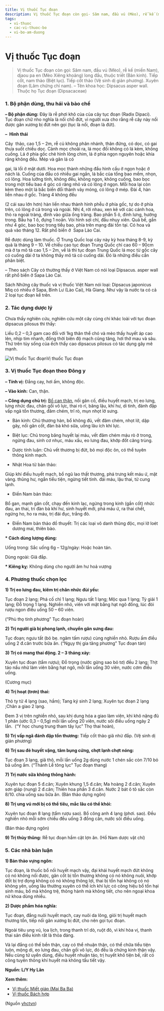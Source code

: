 ```yaml
---
title: Vị thuốc Tục đoạn
description: Vị thuốc Tục đoạn còn gọi- Sâm nam, đầu vú (Mèo), rễ kế (miền Nam), djaou pa en (Mèo Xiêng khoảng) long đầu, thuộc triết (Bản kinh). Tiếp cốt, nam thảo (Biệt lục). Tiếp cốt thảo (Vệ sinh dị giản phương). Xuyên đoạn (Lâm chứng chỉ nam). – Tên khoa học- Dipsacus asper wall. Thuộc họ Tục đoạn (Dipsacaceae)
tags:
  - vi-thuoc
  - cac-vi-thuoc-bo
  - vi-bo-am-duong
---
```


# Vị thuốc Tục đoạn 

> Vị thuốc Tục đoạn còn gọi: Sâm nam, đầu vú (Mèo), rễ kế (miền Nam), djaou pa en (Mèo Xiêng khoảng) long đầu, thuộc triết (Bản kinh). Tiếp cốt, nam thảo (Biệt lục). Tiếp cốt thảo (Vệ sinh dị giản phương). Xuyên đoạn (Lâm chứng chỉ nam). – Tên khoa học: Dipsacus asper wall. Thuộc họ Tục đoạn (Dipsacaceae)

### 1. Bộ phận dùng, thu hái và bào chế

**– Bộ phận dùng:** Đây là rễ phơi khô của của cây tục đoạn (Radix Dipaci). Tục đoạn chữ nho nghĩa là nối chỗ đứt, vì người xưa cho rằng rễ cây này nối được gân xương bị đứt nên gọi (tục là nối, đoạn là đứt).

**–  Hình thái**

Cây  thảo, cao 1,5 – 2m, rễ củ không phân nhánh, thân đứng, có dọc, có gai thưa suốt chiều dọc. Cành mọc choãi ra, lá mọc đối không có lá kèm, không cuống. Lá ở phía gốc chẻ hình lông chim, lá ở phía ngọn nguyên hoặc khía răng không đều. Mép và gân lá có

gai, lá lồi ở mặt dưới. Hoa mọc thành những đầu hình cầu ở ngọn hoặc ở nách lá. Cuống của đầu có nhiều gai ngắn, lá bắc của tổng bao mềm, nhọn, có lông. Hoa lưỡng tính, không đều, không ngọn, không cuống, bao bọc trong một tiểu bao 4 góc có răng nhỏ và có lông ở ngọn. Mỗi hoa lại còn kèm theo một lá bắc biến đổi thành vảy móng, có lông ở mép. Đài 4, hàn liền nhau ở gốc. Tràng 4 không đều

(2 cái sau lớn hơn) hàn liền nhau thành hình phễu ở phía gốc, tự do ở phía trên, có lông ở cả trong và ngoài. Nhị 4, rời nhau, xen kẽ với các cánh hoa, thò ra ngoài tràng, đính vào giữa ống tràng. Bao phấn 5 ô, đính lưng, hướng trong. Bầu hạ 1 ô, đựng 1 noãn. Vòi hình sợi chỉ, đầu nhụy xiên. Quả bế, gần như 4 góc, bao bọc trong tiểu bao, phía trên mạng đài tồn tại. Có hoa và quả vào tháng 12. Rất phổ biến ở  Sapa Lào Cai.

Rễ được dùng làm thuốc. Ở Trung Quốc loại cây này kỳ hoa tháng 8-9, kỳ quả là tháng 9 – 10. Về chiều cao tục đoạn Trung Quốc chỉ cao 60 – 90cm mà ở ta mô tả cao 1,5 – 2m, về lá thì tục đoạn Trung Quốc lá mọc từ gốc cây có cuống dài ở ta không thấy mô tả có cuống dài. Đó là những điều cần phân biệt.

– Theo sách Cây cỏ thường thấy ở Việt Nam có nói loại Dipsacus. asper wall rất phổ biến ở Sapa Lào Cai.

Sách Những cây thuốc và vị thuốc Việt Nam nói loại: Dipsacus japonicus Miq có nhiều ở Sapa, Bình Lư (Lào Cai), Hà Giang. Như vậy là nước ta có cả 2 loại tục đoạn kể trên.

### 2. Tác dụng dược lý

Chưa thấy nghiên cứu, nghiên cứu một cây cùng chi khác loài với tục đoạn dipsacus pilosus thì thấy:

Liều 0,2 – 0,3 gam cao đối với 1kg thân thể chó và mèo thấy huyết áp cao lên, nhịp tim nhanh, đồng thời biên độ mạch cũng tăng, hơi thở mau và sâu. Thứ trên tủy sống của ếch thấy cao dipsacus pilosus có tác dụng gây mê mạnh.

![Vị thuốc Tục đoạn](/imgs/yhctvn/Vi-thuoc-Tuc-doan.jpg)Vị thuốc Tục đoạn

### 3. Vị thuốc Tục đoạn theo Đông y

**– Tính vị:** Đắng cay, hơi ấm, không độc.

**– Vào kinh:** Can, thận.

**– Công dụng chủ trị:** [Bổ can thận](/yhctvn/dai-cuong-thuoc-bo-dong-y), nối gân cố, điều huyết mạch, trị eo lưng, lưng nhức đau, chân gối vô lực, thai rò rỉ, băng lậu, khí hư, di tinh, đánh đập vấp ngã tổn thương, đâm chém, trĩ rò, mụn nhọt lở sưng.

+ Bản kinh: Chủ thương hàn, bổ không đủ, vết đâm chém, nhọt lở, dập gãy, nối gân cốt, đàn bà khó sữa, uống lâu ích khí lực.

+ Biệt lục: Chủ trong băng huyết lại máu, vết đâm chém máu rò ở trong, ngừng đau, sinh cơ nhục, máu xấu, eo lưng đau, khớp đốt căng trùng.

+ Dược tính luận: Chủ vết thương bị đứt, bỏ mọi độc ôn, có thể tuyên thông kinh mạch.

+ Nhật Hoa tử bản thảo:

Giúp khí điều huyết mạch, bổ ngũ lao thất thương, phá trưng kết máu ứ, mặt vàng. thũng hư, ngắn tiểu tiện, ngừng tiết tinh. đái máu, lậu thai, tử cung lạnh.

+ Điền Nam bản thảo:

Bổ gan, mạnh gân cốt, chạy đến kinh lạc, ngừng trong kinh (gần cốt) nhức đau, an thai, tri đàn bà khí hư, sinh huyết mới, phá máu ứ, ra thai chết, ngừng ho, ho ra máu, trị đái đục, trắng đỏ.

+ Điền Nam bản thảo đồ thuyết: Trị các loại vô danh thũng độc, mọi lở loét dương mai, thiên bào.

**\* Cách dùng lượng dùng:**

Uống trong: Sắc uống 6g – 12g/ngày: Hoặc hoàn tán.

Dùng ngoài: Giã đắp.

**\* Kiêng kỵ:** Không dùng cho người âm hư hoả vượng

### 4. Phương thuốc chọn lọc

**1) Trị eo lưng đau, kiêm trị chân nhức đùi yếu:**

Tục đoạn 2 lạng; Phá cố chỉ 1 lạng; Ngưu tất 1 lạng; Mộc qua 1 lạng; Tỳ giải 1 lạng; Đỗ trọng 1 lạng. Nghiền nhỏ, viên với mặt bằng hạt ngô đồng, lúc đói rượu ngon điều uống 50 – 60 viên.

(“Phù thọ tinh phương” Tục đoạn hoàn)

**2) Trị người già bị phong lạnh, chuyển gân sưng đau:**

Tục đoạn; ngưu tất (bỏ bẹ. ngâm tấm rượu) cùng nghiền nhỏ. Rượu ấm điều uống 2 đ.cân trước bữa ăn. (“Ngụy thị gia tăng phương” Tục đoạn tán)

**3) Trị có mang thai động. 2 – 3 tháng xảy:**

Xuyên tục đoạn (tẩm rượu); Đỗ trọng (nước gừng sao bỏ tơ) đều 2 lạng; Thịt táo nấu nhừ làm viên bằng hạt ngô, mỗi lần uống 30 viên, nước cơm điều uống.

(Cương mục)

**4) Trị hoạt (trơn) thai:**

Thỏ ty tử 4 lạng (sao, hầm); Tang ký sinh 2 lạng; Xuyên tục đoạn 2 lạng ;Chân a giao 2 lạng.

Đem 3 vị trên nghiền nhỏ, sau khi dung hóa a giao làm viên, khi khô nặng đủ 1 phân (ước 0,3 – 0,5g) mỗi lần uống 20 viên, nước sôi điều uống ngày 2 lần.  (“Y học chung trung tham tây lục” Thọ thai hoàn),

**5) Trị vấp ngã đánh đập tổn thương:** Tiếp cốt thảo giã nhừ đắp. (Vệ sinh dị gián phương)

**6) Trị sau đẻ huyết vậng, tâm bụng cứng, chợt lạnh chợt nóng:**

Tục đoạn 3 lạng, giã thô, mỗi lần uống 2g dùng nước 1 chén sắc còn 7/10 bỏ bã uống ấm. (“Thánh Lễ tông lục” Tục đoạn thang)

**7) Trị nước sữa không thông hành:**

Xuyên tục đoạn 5 đ.cân; Xuyên khung 1,5 đ.cân; Ma hoàng 2 đ.cân; Xuyên sơn giáp (nung) 2 đ.cân; Thiên hoa phấn 3 đ.cân. Nước 2 bát ô tô sắc còn 8/10. chia uống sau bữa ăn. (Bản thảo dựng ngôn)

**8) Trị ung vú mới bị có thể tiêu, mắc lâu có thể khỏi:**

Xuyên tục đoạn 8 lạng (tẩm rượu sao). Bồ công anh 4 lạng (phơi. sao). Đều nghiền nhỏ mỗi sớm chiều đều uống 3 đồng cân, nước sôi điều uống.

(Bản thảo đựng ngôn)

**9) Trị thủy thũng:** Rễ tục đoạn hầm cật lợn ăn. (Hồ Nam dược vật chí)

### 5. Các nhà bàn luận

**1) Bản thảo vựng ngôn:**

Tục đoạn, là thuốc bổ nối huyết mạch vậy, đại khái huyết mạch đứt không có nó không nối được, gân cốt bị tổn thương không có nó không nuôi, khớp đốt bị trợ đọng không có nó không thông lợi, thai bị tổn hại không có nó không yên, uống lâu thường xuyên có thể ích khí lực có công hiệu bổ tổn hại sinh máu, bổ mà không trệ, thông hành mà không tiết, cho nên ngoại khoa nữ khoa dùng nhiều.

**2) Dược phẩm hóa nghĩa:**

Tục đoạn, đắng nuôi huyết mạch, cay nuôi da lông, giỏi trị huyết mạch thương tổn, tiếp nối gân xương bị đứt, cho nên gọi tục đoạn.

Ngoài tiêu ung vú, loa lịch, trong thanh trĩ dò, ruột đỏ, vì khí hòa vị, thanh thai sản điều kinh rất là thỏa đáng.

Vả lại đắng có thế bền thận, cay có thể nhuận thận, có thể chữa tiểu tiện luôn, mộng di, eo lưng đau, chân gối vô lực, đó đều là chứng kinh thận vậy. Nếu cùng tử uyển dùng, điều huyết nhuận táo, trị huyết khô tiện bế, rất có công tuyên thông khí huyết mà không tẩu tiết vậy.

**Nguồn: L/Y Hy Lãn**

**Xem thêm:**

* [Vị thuốc Miết giáp (Mai Ba Ba)](/yhctvn/vi-thuoc-miet-giap-mai-ba-ba)
* [Vị thuốc Bách hợp](/yhctvn/vi-thuoc-bach-hop)

(Nguồn <a href="https://yhctvn.com/vi-thuoc-tuc-doan/" target="_blank">yhctvn</a>)
